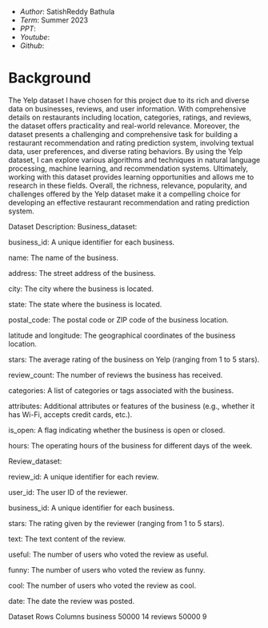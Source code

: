 * *Author*: SatishReddy Bathula
* *Term*: Summer 2023
* *PPT*:
* *Youtube*:
* *Github*:
# Background #
The Yelp dataset I have chosen for this project due to its rich and diverse data on businesses, reviews, and user information. With comprehensive details on restaurants including location, categories, ratings, and reviews, the dataset offers practicality and real-world relevance. Moreover, the dataset presents a challenging and comprehensive task for building a restaurant recommendation and rating prediction system, involving textual data, user preferences, and diverse rating behaviors. By using the Yelp dataset, I can explore various algorithms and techniques in natural language processing, machine learning, and recommendation systems. Ultimately, working with this dataset provides learning opportunities and allows me to research in these fields. Overall, the richness, relevance, popularity, and challenges offered by the Yelp dataset make it a compelling choice for developing an effective restaurant recommendation and rating prediction system.

Dataset Description:
Business_dataset:

business_id: A unique identifier for each business.

name: The name of the business.

address: The street address of the business.

city: The city where the business is located.

state: The state where the business is located.

postal_code: The postal code or ZIP code of the business location.

latitude and longitude: The geographical coordinates of the business location.

stars: The average rating of the business on Yelp (ranging from 1 to 5 stars).

review_count: The number of reviews the business has received.

categories: A list of categories or tags associated with the business.

attributes: Additional attributes or features of the business (e.g., whether it has Wi-Fi, accepts credit cards, etc.).

is_open: A flag indicating whether the business is open or closed.

hours: The operating hours of the business for different days of the week.

Review_dataset:

review_id: A unique identifier for each review.

user_id: The user ID of the reviewer.

business_id: A unique identifier for each business.

stars: The rating given by the reviewer (ranging from 1 to 5 stars).

text: The text content of the review.

useful: The number of users who voted the review as useful.

funny: The number of users who voted the review as funny.

cool: The number of users who voted the review as cool.

date: The date the review was posted.

Dataset	Rows	Columns
business	50000	14
reviews	50000	9

